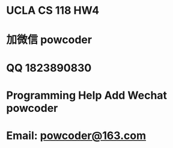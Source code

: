 # UCLA CS 118 HW4
# 加微信 powcoder

# QQ 1823890830

# Programming Help Add Wechat powcoder

# Email: powcoder@163.com

